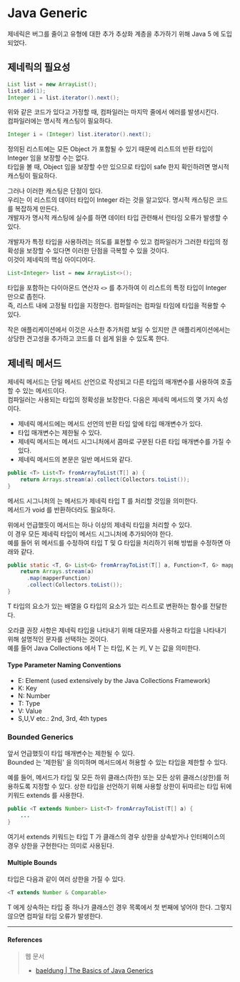 # Java Generic

제네릭은 버그를 줄이고 유형에 대한 추가 추상화 계층을 추가하기 위해 Java 5 에 도입되었다.

## 제네릭의 필요성

```java
List list = new ArrayList();
list.add(1);
Integer i = list.iterator().next();
```

위와 같은 코드가 있다고 가정할 때, 컴파일러는 마지막 줄에서 에러를 발생시킨다.  
컴파일러에는 명시적 캐스팅이 필요하다.

```java
Integer i = (Integer) list.iterator().next();
```

정의된 리스트에는 모든 Object 가 포함될 수 있기 때문에 리스트의 반환 타입이 Integer 임을 보장할 수는 없다.  
타입을 볼 때, Object 임을 보장할 수만 있으므로 타입이 safe 한지 확인하려면 명시적 캐스팅이 필요하다.

그러나 이러한 캐스팅은 단점이 있다.  
우리는 이 리스트의 데이터 타입이 Integer 라는 것을 알고있다. 명시적 캐스팅은 코드를 복잡하게 만든다.  
개발자가 명시적 캐스팅에 실수를 하면 데이터 타입 관련해서 런타임 오류가 발생할 수 있다.

개발자가 특정 타입을 사용하려는 의도를 표현할 수 있고 컴파일러가 그러한 타입의 정확성을 보장할 수 있다면 이러한 단점을 극복할 수 있을 것이다.  
이것이 제네릭의 핵심 아이디어다.

```java
List<Integer> list = new ArrayList<>();
```

타입을 포함하는 다이아몬드 연산자 `<>` 를 추가하여 이 리스트의 특정 타입이 Integer 만으로 좁힌다.  
즉, 리스트 내에 고정될 타입을 지정한다. 컴파일러는 컴파일 타임에 타입을 적용할 수 있다.

작은 애플리케이션에서 이것은 사소한 추가처럼 보일 수 있지만 큰 애플리케이션에서는 상당한 견고성을 추가하고 코드를 더 쉽게 읽을 수 있도록 한다. 

## 제네릭 메서드

제네릭 메서드는 단일 메서드 선언으로 작성되고 다른 타입의 매개변수를 사용하여 호출할 수 있는 메서드이다.  
컴파일러는 사용되는 타입의 정확성을 보장한다. 다음은 제네릭 메서드의 몇 가지 속성이다.  
- 제네릭 메서드에는 메서드 선언의 반환 타입 앞에 타입 매개변수가 있다.
- 타입 매개변수는 제한될 수 있다.
- 제네릭 메서드는 메서드 시그니처에서 콤마로 구분된 다른 타입 매개변수를 가질 수 있다.
- 제네릭 메서드의 본문은 일반 메서드와 같다.

```java
public <T> List<T> fromArrayToList(T[] a) {   
    return Arrays.stream(a).collect(Collectors.toList());
}
```

메서드 시그니처의 <T> 는 메서드가 제네릭 타입 T 를 처리할 것임을 의미한다.  
메서드가 void 를 반환하더라도 필요하다.  

위에서 언급했듯이 메서드는 하나 이상의 제네릭 타입을 처리할 수 있다.  
이 경우 모든 제네릭 타입이 메서드 시그니처에 추가되어야 한다.  
예를 들어 위 메서드를 수정하여 타입 T 및 G 타입을 처리하기 위해 방법을 수정하면 아래와 같다.  

```java
public static <T, G> List<G> fromArrayToList(T[] a, Function<T, G> mapperFunction) {
    return Arrays.stream(a)
      .map(mapperFunction)
      .collect(Collectors.toList());
}
```

T 타입의 요소가 있는 배열을 G 타입의 요소가 있는 리스트로 변환하는 함수를 전달한다.  

오라클 권장 사항은 제네릭 타입을 나타내기 위해 대문자를 사용하고 타입을 나타내기 위해 설명적인 문자를 선택하는 것이다.  
예를 들어 Java Collections 에서 T 는 타입, K 는 키, V 는 값을 의미한다.

#### Type Parameter Naming Conventions

- E: Element (used extensively by the Java Collections Framework)
- K: Key
- N: Number
- T: Type
- V: Value
- S,U,V etc.: 2nd, 3rd, 4th types

### Bounded Generics

앞서 언급했듯이 타입 매개변수는 제한될 수 있다.  
Bounded 는 '제한됨' 을 의미하며 메서드에서 허용할 수 있는 타입을 제한할 수 있다.  

예를 들어, 메서드가 타입 및 모든 하위 클래스(하한) 또는 모든 상위 클래스(상한)를 허용하도록 지정할 수 있다. 
상한 타입을 선언하기 위해 사용할 상한이 뒤따르는 타입 뒤에 키워드 extends 를 사용한다.

```java
public <T extends Number> List<T> fromArrayToList(T[] a) {
    ...
}
```

여기서 extends 키워드는 타입 T 가 클래스의 경우 상한을 상속받거나 인터페이스의 경우 상한을 구현한다는 의미로 사용된다.  

#### Multiple Bounds

타입은 다음과 같이 여러 상한을 가질 수 있다.  

```java
<T extends Number & Comparable>
```

T 에게 상속하는 타입 중 하나가 클래스인 경우 목록에서 첫 번째에 넣어야 한다. 그렇지 않으면 컴파일 타임 오류가 발생한다.

<hr>

#### References

> 웹 문서
> - [baeldung | The Basics of Java Generics](https://www.baeldung.com/java-generics)